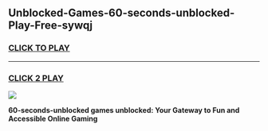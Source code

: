 
## Unblocked-Games-60-seconds-unblocked-Play-Free-sywqj
<h3>
<a href="https://premium76.site?title=60-seconds-unblocked&ref=21A">CLICK TO PLAY</a></h3>
<hr>

<h3>
<a href="https://premium76.site?title=60-seconds-unblocked&ref=21A">CLICK 2 PLAY</a>
  
</h3>

<a href="https://premium76.site?title=60-seconds-unblocked&ref=21A"><img src="https://clearcache.store/games.png"></a>


**60-seconds-unblocked games unblocked: Your Gateway to Fun and Accessible Online Gaming**
